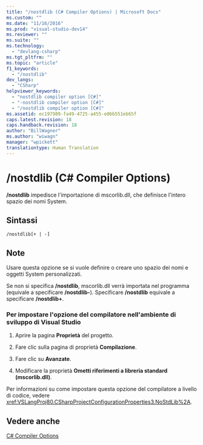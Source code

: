 ```yaml
---
title: "/nostdlib (C# Compiler Options) | Microsoft Docs"
ms.custom: ""
ms.date: "11/16/2016"
ms.prod: "visual-studio-dev14"
ms.reviewer: ""
ms.suite: ""
ms.technology: 
  - "devlang-csharp"
ms.tgt_pltfrm: ""
ms.topic: "article"
f1_keywords: 
  - "/nostdlib"
dev_langs: 
  - "CSharp"
helpviewer_keywords: 
  - "nostdlib compiler option [C#]"
  - "-nostdlib compiler option [C#]"
  - "/nostdlib compiler option [C#]"
ms.assetid: ec197989-fa49-4725-a455-e06b551eb65f
caps.latest.revision: 18
caps.handback.revision: 18
author: "BillWagner"
ms.author: "wiwagn"
manager: "wpickett"
translationtype: Human Translation
---
```

# /nostdlib (C# Compiler Options)
**\/nostdlib** impedisce l'importazione di mscorlib.dll, che definisce l'intero spazio dei nomi System.  
  
## Sintassi  
  
```  
/nostdlib[+ | -]  
```  
  
## Note  
 Usare questa opzione se si vuole definire o creare uno spazio dei nomi e oggetti System personalizzati.  
  
 Se non si specifica **\/nostdlib**, mscorlib.dll verrà importata nel programma \(equivale a specificare **\/nostdlib\-**\). Specificare **\/nostdlib** equivale a specificare **\/nostdlib\+**.  
  
### Per impostare l'opzione del compilatore nell'ambiente di sviluppo di Visual Studio  
  
1.  Aprire la pagina **Proprietà** del progetto.  
  
2.  Fare clic sulla pagina di proprietà **Compilazione**.  
  
3.  Fare clic su **Avanzate**.  
  
4.  Modificare la proprietà **Ometti riferimenti a libreria standard \(mscorlib.dll\)**.  
  
 Per informazioni su come impostare questa opzione del compilatore a livello di codice, vedere <xref:VSLangProj80.CSharpProjectConfigurationProperties3.NoStdLib%2A>.  
  
## Vedere anche  
 [C\# Compiler Options](../../../csharp/language-reference/compiler-options/index.md)